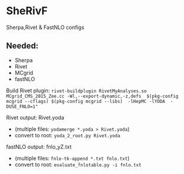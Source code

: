 # SheRivF
Sherpa,Rivet &amp; FastNLO configs


## Needed:
* Sherpa
* Rivet
* MCgrid
* fastNLO


Build Rivet plugin:
	`rivet-buildplugin RivetMyAnalyses.so MCgrid_CMS_2015_Zee.cc -Wl,--export-dynamic,-z,defs  $(pkg-config mcgrid --cflags) $(pkg-config mcgrid --libs)  -lHepMC -lYODA  -DUSE_FNLO=1"`

Rivet output: Rivet.yoda
* (multiple files: `yodamerge *.yoda > Rivet.yoda`)
* convert to root: `yoda_2_root.py Rivet.yoda`

fastNLO output: fnlo_yZ.txt
* (multiple files: `fnlo-tk-append *.txt fnlo.txt`)
* convert to root: `evaluate_fnlotable.py -i fnlo.txt`
